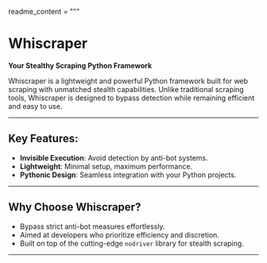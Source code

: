 readme_content = """
# Whiscraper

**Your Stealthy Scraping Python Framework**

Whiscraper is a lightweight and powerful Python framework built for web scraping with unmatched stealth capabilities. Unlike traditional scraping tools, Whiscraper is designed to bypass detection while remaining efficient and easy to use.

---

## Key Features:
- **Invisible Execution**: Avoid detection by anti-bot systems.
- **Lightweight**: Minimal setup, maximum performance.
- **Pythonic Design**: Seamless integration with your Python projects.

---

## Why Choose Whiscraper?
- Bypass strict anti-bot measures effortlessly.
- Aimed at developers who prioritize efficiency and discretion.
- Built on top of the cutting-edge `nodriver` library for stealth scraping.

---
